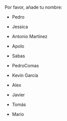 Por favor, añade tu nombre:
- Pedro

- Jessica
- Antonio Martinez
- Apolo

- Sabas

- PedroComas
- Kevin García
- Alex
- Javier
- Tomás
- Mario
